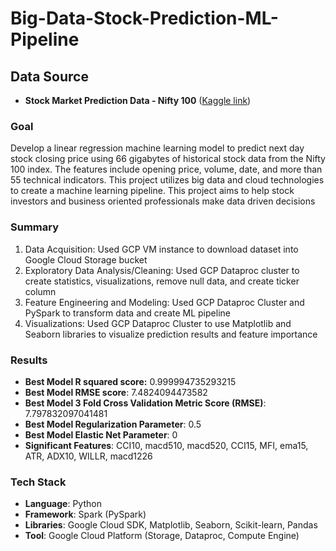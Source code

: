# Big-Data-Stock-Prediction-ML-Pipeline
## Data Source
- **Stock Market Prediction Data - Nifty 100** ([Kaggle link](https://www.kaggle.com/datasets/debashis74017/stock-market-data-nifty-50-stocks-1-min-data/data))

### Goal
Develop a linear regression machine learning model to predict next day stock closing price using 66 gigabytes of historical stock data from the Nifty 100 index. The features include opening price, volume, date, and more than 55 technical indicators. This project utilizes big data and cloud technologies to create a machine learning pipeline. This project aims to help stock investors and business oriented professionals make data driven decisions

### Summary
1. Data Acquisition: Used GCP VM instance to download dataset into Google Cloud Storage bucket
2. Exploratory Data Analysis/Cleaning: Used GCP Dataproc cluster to create statistics, visualizations, remove null data, and create ticker column
3. Feature Engineering and Modeling: Used GCP Dataproc Cluster and PySpark to transform data and create ML pipeline
4. Visualizations: Used GCP Dataproc Cluster to use Matplotlib and Seaborn libraries to visualize prediction results and feature importance

### Results
- **Best Model R squared score:**  0.999994735293215
- **Best Model RMSE score**: 7.4824094473582
- **Best Model 3 Fold Cross Validation Metric Score (RMSE)**: 7.797832097041481
- **Best Model Regularization Parameter**: 0.5
- **Best Model Elastic Net Parameter**: 0
- **Significant Features**: CCI10, macd510, macd520, CCI15, MFI, ema15, ATR, ADX10, WILLR, macd1226

### Tech Stack
- **Language**: Python
- **Framework**: Spark (PySpark)
- **Libraries**: Google Cloud SDK, Matplotlib, Seaborn, Scikit-learn, Pandas
- **Tool**: Google Cloud Platform (Storage, Dataproc, Compute Engine)
